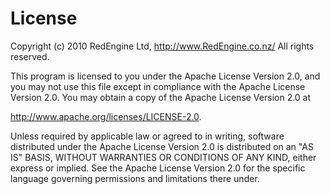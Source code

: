 # License #

Copyright (c) 2010 RedEngine Ltd, http://www.RedEngine.co.nz/ All rights reserved.

This program is licensed to you under the Apache License Version 2.0,
and you may not use this file except in compliance with the Apache License Version 2.0.
You may obtain a copy of the Apache License Version 2.0 at

http://www.apache.org/licenses/LICENSE-2.0.

Unless required by applicable law or agreed to in writing,
software distributed under the Apache License Version 2.0 is distributed on an
"AS IS" BASIS, WITHOUT WARRANTIES OR CONDITIONS OF ANY KIND, either express or implied.
See the Apache License Version 2.0 for the specific language governing permissions and limitations there under.